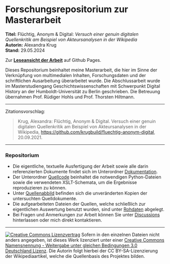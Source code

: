 # Forschungsrepositorium zur Masterarbeit

**Titel:** Flüchtig, Anonym & Digital: _Versuch einer genuin digitalen Quellenkritik am Beispiel von Akteursanalysen in der Wikipedia_<br/>
**Autorin:** Alexandra Krug<br/>
**Stand:** 29.05.2024

Zur [**Leseansicht der Arbeit**](https://krugbuild.github.io/fluechtig-anonym-digital/) auf Github Pages.

<!-- [![DOI](https://zenodo.org/badge/233598495.svg)](https://zenodo.org/badge/latestdoi/233598495) -->

Dieses Repositorium beinhaltet meine Masterarbeit, die hier im Sinne der Verknüpfung von multimedialen Inhalten, Forschungsdaten und der schriftlichen Ausarbeitung überarbeitet wurde. Die Abschlussarbeit wurde im Masterstudiengang Geschichtswissenschaften mit Schwerpunkt Digital History an der Humboldt-Universität zu Berlin geschrieben. Die Betreuung übernahmen Prof. Rüdiger Hohls und Prof. Thorsten Hiltmann.

---

Zitationsvorschlag:

> Krug, Alexandra: Flüchtig, Anonym & Digital. Versuch einer genuin digitalen Quellenkritik am Beispiel von Akteursanalysen in der Wikipedia, https://github.com/krugbuild/fluechtig-anonym-digital, 20.09.2021.

<!-- , [doi:10.5281/zenodo.3711513](https://doi.org/10.5281/zenodo.3711513).-->

---

### Repositorium

- Die eigentliche, textuelle Ausfertigung der Arbeit sowie alle darin referenzierten Dokumente findet sich im Unterordner [Dokumentation](./Dokumentation).
- Der Unterordner [Quellcode](/Quellcode) beinhaltet die notwendigen Python-Dateien sowie die verwendeten XSLT-Schemata, um die Ergebnisse reproduzieren zu können.
- Unter [Quellenabbild](/Quellenabbild/) befinden sich die unveränderten Kopien der untersuchten Quelldokumente.
- Die aufgearbeiteten Dateien der Quellen, welche schließlich zur eigentlichen Auswertung benutzt wurden, sind unter [Rohdaten](/Rohdaten) abgelegt.
- Bei Fragen und Anmerkungen zur Arbeit können Sie unter [Discussions](./discussions) hinterlassen oder mich direkt kontaktieren. 

---

[![Creative Commons Lizenzvertrag](https://i.creativecommons.org/l/by-sa/3.0/de/88x31.png)](http://creativecommons.org/licenses/by-sa/3.0/de/) Sofern in den einzelnen Dateien nicht anders angegeben, ist dieses Werk lizenziert unter einer [Creative Commons Namensnennung - Weitergabe unter gleichen Bedingungen 3.0 Deutschland Lizenz](http://creativecommons.org/licenses/by-sa/3.0/de/). Die Autorin folgt hierbei der CC BY-SA-Lizenzierung der Wikipediaartikel, welche die Quellenbasis des Projektes bilden.

